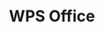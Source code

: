 ﻿---
id: 1104
title: "WPS Office"
weight: 1104
version: "11.1.0.11719"
updateTime: "2024-02-27T17:07:40"
debName: "http://113.24.212.22:8090/upload/file/wps-office_11.1.0.11719_loongarch64.deb"
debSize: "378.6MB"
command: "/usr/bin/wps"
---
